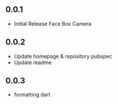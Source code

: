## 0.0.1

* Initial Release Face Box Camera

## 0.0.2

* Update homepage & repository pubspec
* Update readme

## 0.0.3

* formatting dart